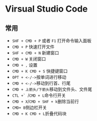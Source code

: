 # Virsual Studio Code

## 常用

- `SHF + CMD + P` 或者 `F1` 打开命令输入面板
- `CMD + P` 快速打开文件
- `SHF + CMD + N` 新建窗口
- `CMD + W` 关闭窗口
- `CMD + ,` 设置
- `CMD + K CMD + S` 快捷键窗口
- `OPT + <-/->`按单词进行移动
- `CMD + <-/->`移动到行首、行尾
- `CMD + 上箭头/下箭头`移动到文件头、文件尾
- ```CTL +` ```/`CMD + L`命令行开关
- `CMD + X`/`CMD + SHF + k`删除当前行
- `CMD+ B`侧边栏开关
- `CMD + K CMD + L`折叠代码块

